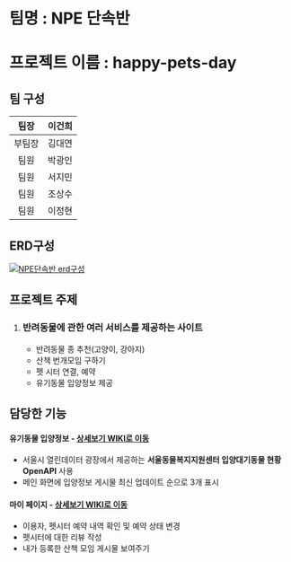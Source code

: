 # 팀명 : NPE 단속반

# 프로젝트 이름 : happy-pets-day

## 팀 구성

|팀장|이건희|           
|:--:|:--:|
|부팀장|김대연| 
|팀원|박광인| 
|팀원|서지민| 
|팀원|조상수| 
|팀원|이정현|

## ERD구성

[![NPE단속반 erd구성](./src/main/resources/static/img/Spring_Erd.png)](https://dbdiagram.io/d/647f4f07722eb774947ee12c)

## 프로젝트 주제

1. ### 반려동물에 관한 여러 서비스를 제공하는 사이트
    - 반려동물 종 추천(고양이, 강아지)
    - 산책 번개모임 구하기
    - 펫 시터 연결, 예약
    - 유기동물 입양정보 제공

## 담당한 기능
#### 유기동물 입양정보 - <a href="">상세보기 WIKI로 이동</a>
- 서울시 열린데이터 광장에서 제공하는 **서울동물복지지원센터 입양대기동물 현황 OpenAPI** 사용
- 메인 화면에 입양정보 게시물 최신 업데이트 순으로 3개 표시

#### 마이 페이지 - <a href="">상세보기 WIKI로 이동</a>
- 이용자, 펫시터 예약 내역 확인 및 예약 상태 변경
- 펫시터에 대한 리뷰 작성
- 내가 등록한 산책 모임 게시물 보여주기
